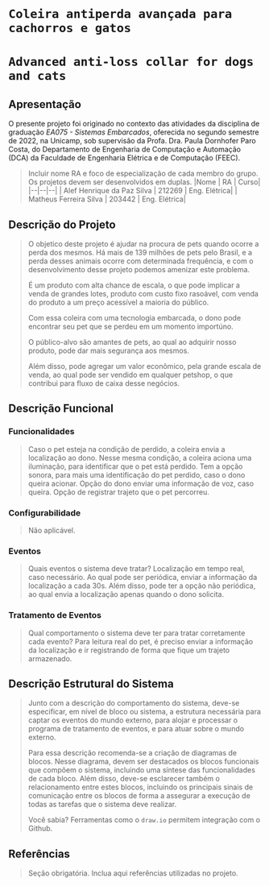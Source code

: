 # `Coleira antiperda avançada para cachorros e gatos`
# `Advanced anti-loss collar for dogs and cats`

## Apresentação

O presente projeto foi originado no contexto das atividades da disciplina de graduação *EA075 - Sistemas Embarcados*, 
oferecida no segundo semestre de 2022, na Unicamp, sob supervisão da Profa. Dra. Paula Dornhofer Paro Costa, do Departamento de Engenharia de Computação e Automação (DCA) da Faculdade de Engenharia Elétrica e de Computação (FEEC).

> Incluir nome RA e foco de especialização de cada membro do grupo. Os projetos devem ser desenvolvidos em duplas.
> |Nome  | RA | Curso|
> |--|--|--|
> | Alef Henrique da Paz Silva  | 212269  | Eng. Elétrica|
> | Matheus Ferreira Silva  | 203442  | Eng. Elétrica|


## Descrição do Projeto
> O objetico deste projeto é ajudar na procura de pets quando ocorre a perda dos mesmos. 
> Há mais de 139 milhões de pets pelo Brasil, e a perda desses animais ocorre com determinada frequência, 
> e com o desenvolvimento desse projeto podemos amenizar este problema.
> 
> É um produto com alta chance de escala, o que pode implicar a venda de grandes lotes, produto com custo fixo rasoável, 
> com venda do produto a um preço acessível a maioria do público.
> 
> Com essa coleira com uma tecnologia embarcada, o dono pode encontrar seu pet que se perdeu em um momento importúno.
> 
> O público-alvo são amantes de pets, ao qual ao adquirir nosso produto, pode dar mais segurança aos mesmos.
> 
> Além disso, pode agregar um valor econômico, pela grande escala de venda, ao qual pode ser vendido em qualquer petshop, 
> o que contribui para fluxo de caixa desse negócios.


## Descrição Funcional
> 

### Funcionalidades
> Caso o pet esteja na condição de perdido, a coleira envia a localização ao dono.
> Nesse mesma condição, a coleira aciona uma iluminação, para identificar que o pet está perdido.
> Tem a opção sonora, para mais uma identificação do pet perdido, caso o dono queira acionar.
> Opção do dono enviar uma informação de voz, caso queira.
> Opção de registrar trajeto que o pet percorreu.
> 
### Configurabilidade
> Não aplicável.
> 
### Eventos
> Quais eventos o sistema deve tratar?
> Localização em tempo real, caso necessário.
> Ao qual pode ser periódica, enviar a informação da localização a cada 30s. 
> Além disso, pode ter a opção não periódica, ao qual envia a localização apenas quando o dono solicita.

### Tratamento de Eventos
> Qual comportamento o sistema deve ter para tratar corretamente cada evento?
> Para leitura real do pet, é preciso enviar a informação da localização e ir registrando de forma que fique um trajeto armazenado.

## Descrição Estrutural do Sistema
> Junto com a descrição do comportamento do sistema, deve-se especificar, em nível de bloco ou sistema, a estrutura necessária 
> para captar os eventos do mundo externo, para alojar e processar o programa de tratamento de eventos, e para atuar sobre o mundo externo.
>
> Para essa descrição recomenda-se a criação de diagramas de blocos.
> Nesse diagrama, devem ser destacados os blocos funcionais que compõem o sistema, incluindo uma síntese das funcionalidades de cada bloco.
> Além disso, deve-se esclarecer também o relacionamento entre estes blocos, incluindo os principais sinais de comunicação entre
> os blocos de forma a assegurar a execução de todas as tarefas que o sistema deve realizar.
> 
> Você sabia? Ferramentas como o `draw.io` permitem integração com o Github.
> 

## Referências
> Seção obrigatória. Inclua aqui referências utilizadas no projeto.
